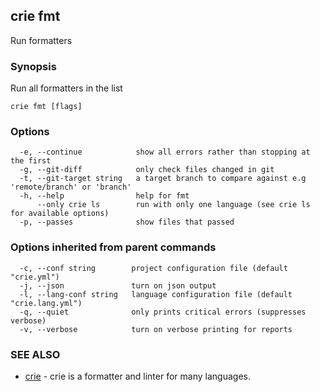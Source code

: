 ## crie fmt

Run formatters

### Synopsis

Run all formatters in the list

```
crie fmt [flags]
```

### Options

```
  -e, --continue            show all errors rather than stopping at the first
  -g, --git-diff            only check files changed in git
  -t, --git-target string   a target branch to compare against e.g 'remote/branch' or 'branch'
  -h, --help                help for fmt
      --only crie ls        run with only one language (see crie ls for available options)
  -p, --passes              show files that passed
```

### Options inherited from parent commands

```
  -c, --conf string        project configuration file (default "crie.yml")
  -j, --json               turn on json output
  -l, --lang-conf string   language configuration file (default "crie.lang.yml")
  -q, --quiet              only prints critical errors (suppresses verbose)
  -v, --verbose            turn on verbose printing for reports
```

### SEE ALSO

* [crie](crie.md)	 - crie is a formatter and linter for many languages.

